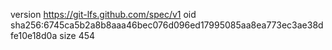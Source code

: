 version https://git-lfs.github.com/spec/v1
oid sha256:6745ca5b2a8b8aaa46bec076d096ed17995085aa8ea773ec3ae38dfe10e18d0a
size 454
